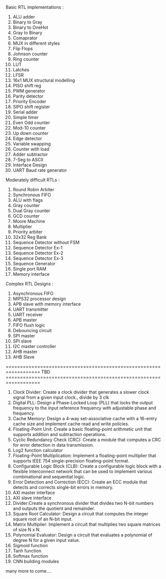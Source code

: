 Basic RTL implementations :

1. ALU adder
2. Binary to Gray
3. Binary to OneHot
4. Gray to Binary
5. Comaprator
6. MUX in different styles
7. Flip Flops
8. Johnson counter
9. Ring counter
10. LUT
11. Latches
12. LFSR
13. 16x1 MUX structural modelling
14. PISO shift reg
15. PWM generator
16. Parity detector
17. Priority Encoder
18. SIPO shift register
19. Serial adder
20. Simple timer
21. Even Odd counter
22. Mod-10 counter
23. Up down counter
24. Edge detector
25. Variable swapping
26. Counter with load
27. Adder subtractor
28. 7-Seg to ASCII
29. Interface Design
30. UART Baud rate generator

Moderately difficult RTLs :

1. Round Robin Arbiter
2. Synchronous FIFO
3. ALU with flags
5. Gray counter
6. Dual Gray counter
7. GCD counter
8. Moore Machine
9. Multiplier
10. Priority arbiter
11. 32x32 Reg Bank
12. Sequence Detector without FSM
13. Sequence Detector Ex-1
14. Sequence Detector Ex-2
15. Sequence Detector Ex-3
16. Sequence Generator
17. Single port RAM
18. Memory interface

Complex RTL Designs :

1. Asynchronous FIFO
2. MIPS32 processor design
3. APB slave with memory interface
4. UART transmitter
5. UART receiver
6. APB master
7. FIFO flush logic
8. Debouncing circuit
9. SPI master
10. SPI slave
11. I2C master controller
12. AHB master
13. AHB Slave


================================================================== TBD ==================================================================


1. Clock Divider: Create a clock divider that generates a slower clock signal from a given input clock., divide by 3 clk
2. Digital PLL: Design a Phase-Locked Loop (PLL) that locks the output frequency to the input reference frequency with adjustable phase and frequency.
3. Cache Memory: Design a 4-way set-associative cache with a 16-entry cache size and implement cache read and write policies.
4. Floating-Point Unit: Create a basic floating-point arithmetic unit that supports addition and subtraction operations.
5. Cyclic Redundancy Check (CRC): Create a module that computes a CRC for error detection in data transmission.
6. Log2 function calculator
7. Floating-Point Multiplication: Implement a floating-point multiplier that supports IEEE 754 single-precision floating-point format.
8. Configurable Logic Block (CLB): Create a configurable logic block with a flexible interconnect network that can be used to implement various combinational and sequential logic.
9. Error Detection and Correction (ECC): Create an ECC module that detects and corrects single-bit errors in memory.
10. AXI master interface
11. AXI slave interface
12. Divider:Create a synchronous divider that divides two N-bit numbers and outputs the quotient and remainder.
13. Square Root Calculator: Design a circuit that computes the integer square root of an N-bit input.
14. Matrix Multiplier: Implement a circuit that multiplies two square matrices of size N x N.
16. Polynomial Evaluator: Design a circuit that evaluates a polynomial of degree N for a given input value.
17. Sigmoid function
18. Tanh function
19. Softmax function
20. CNN building modules


many more to come....



